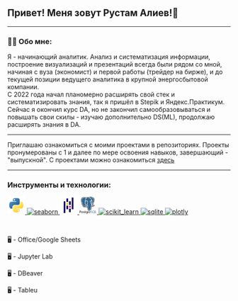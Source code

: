 ## Привет! Меня зовут Рустам Алиев!👋
---

### 👨‍💻 Обо мне:
Я - начинающий аналитик. Анализ и систематизация информации,  построение визуализаций и презентаций всегда были рядом со мной, начиная с вуза (экономист) и первой работы (трейдер на бирже), и до текущей позиции ведущего аналитика в крупной энергосбытовой компании.<br>С 2022 года начал планомерно расширять свой стек и систематизировать знания, так я пришёл в Stepik и Яндекс.Практикум. Сейчас я окончил курс DA, но не закончил самообразовываться и повышать свои скилы - изучаю дополнительно DS(ML), продолжаю расширять знания в DA. 

---
Приглашаю ознакомиться с моими проектами в репозиториях. Проекты пронумерованы с 1 и далее по мере освоения навыков, завершающий - "выпускной". С проектами можно ознакомиться [здесь](https://github.com/AlievRust/Portfolio)


---
<h3 align="left">Инструменты и технологии:</h3>
<a href="https://www.python.org" target="_blank" rel="noreferrer"> <img src="https://raw.githubusercontent.com/devicons/devicon/master/icons/python/python-original.svg" alt="python" width="40" height="40"/> </a> 
<a href="https://seaborn.pydata.org/" target="_blank" rel="noreferrer"> <img src="https://seaborn.pydata.org/_images/logo-mark-lightbg.svg" alt="seaborn" width="40" height="40"/> </a> 
<a href="https://pandas.pydata.org/" target="_blank" rel="noreferrer"> <img src="https://raw.githubusercontent.com/devicons/devicon/2ae2a900d2f041da66e950e4d48052658d850630/icons/pandas/pandas-original.svg" alt="pandas" width="40" height="40"/> </a>
<a href="https://www.postgresql.org" target="_blank" rel="noreferrer"> <img src="https://raw.githubusercontent.com/devicons/devicon/master/icons/postgresql/postgresql-original-wordmark.svg" alt="postgresql" width="40" height="40"/> </a> 
<a href="https://scikit-learn.org/" target="_blank" rel="noreferrer"> <img src="https://upload.wikimedia.org/wikipedia/commons/0/05/Scikit_learn_logo_small.svg" alt="scikit_learn" width="40" height="40"/> </a>
<a href="https://www.sqlite.org/" target="_blank" rel="noreferrer"> <img src="https://www.vectorlogo.zone/logos/sqlite/sqlite-icon.svg" alt="sqlite" width="40" height="40"/> </a>
<a href="https://plotly.com/python/" target="_blank" rel="noreferrer"> <img src="https://media.slid.es/uploads/193475/images/6901970/plotly.png" alt="plotly" width="40" height="40"/> </a> </p><br>


🖥️ - Office/Google Sheets

🖥️ - Jupyter Lab

🖥️ - DBeaver

🖥️ - Tableu
